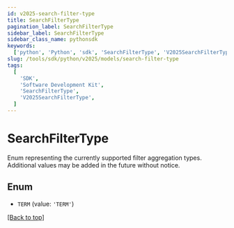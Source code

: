 ```yaml
---
id: v2025-search-filter-type
title: SearchFilterType
pagination_label: SearchFilterType
sidebar_label: SearchFilterType
sidebar_class_name: pythonsdk
keywords:
  ['python', 'Python', 'sdk', 'SearchFilterType', 'V2025SearchFilterType']
slug: /tools/sdk/python/v2025/models/search-filter-type
tags:
  [
    'SDK',
    'Software Development Kit',
    'SearchFilterType',
    'V2025SearchFilterType',
  ]
---
```


# SearchFilterType

Enum representing the currently supported filter aggregation types. Additional values may be added in the future without notice.

## Enum

- `TERM` (value: `'TERM'`)

[[Back to top]](#)

